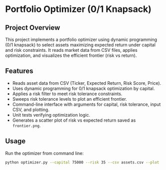 # Portfolio Optimizer (0/1 Knapsack)

## Project Overview
This project implements a portfolio optimizer using dynamic programming (0/1 knapsack) to select assets maximizing expected return under capital and risk constraints. It reads market data from CSV files, applies optimization, and visualizes the efficient frontier (risk vs return).

## Features
- Reads asset data from CSV (Ticker, Expected Return, Risk Score, Price).
- Uses dynamic programming for 0/1 knapsack optimization by capital.
- Applies a risk filter to meet risk tolerance constraints.
- Sweeps risk tolerance levels to plot an efficient frontier.
- Command-line interface with arguments for capital, risk tolerance, input CSV, and plotting.
- Unit tests verifying optimization logic.
- Generates a scatter plot of risk vs expected return saved as `frontier.png`.

## Usage
Run the optimizer from command line:

```bash
python optimizer.py --capital 75000 --risk 35 --csv assets.csv --plot
